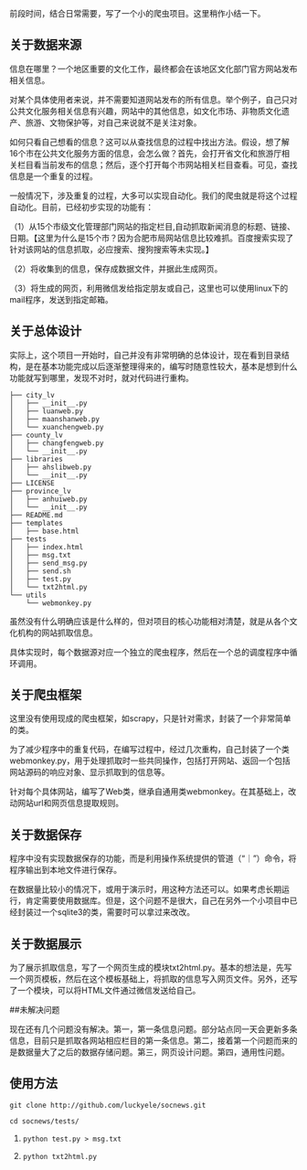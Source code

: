 前段时间，结合日常需要，写了一个小的爬虫项目。这里稍作小结一下。

## 关于数据来源

信息在哪里？一个地区重要的文化工作，最终都会在该地区文化部门官方网站发布相关信息。

对某个具体使用者来说，并不需要知道网站发布的所有信息。举个例子，自己只对公共文化服务相关信息有兴趣，网站中的其他信息，如文化市场、非物质文化遗产、旅游、文物保护等，对自己来说就不是关注对象。

如何只看自己想看的信息？这可以从查找信息的过程中找出方法。假设，想了解16个市在公共文化服务方面的信息，会怎么做？首先，会打开省文化和旅游厅相关栏目看当前发布的信息；然后，逐个打开每个市网站相关栏目查看。可见，查找信息是一个重复的过程。

一般情况下，涉及重复的过程，大多可以实现自动化。我们的爬虫就是将这个过程自动化。目前，已经初步实现的功能有：

（1）从15个市级文化管理部门网站的指定栏目,自动抓取新闻消息的标题、链接、日期。【这里为什么是15个市？因为合肥市局网站信息比较难抓。百度搜索实现了针对该网站的信息抓取，必应搜索、搜狗搜索等未实现。】

（2）将收集到的信息，保存成数据文件，并据此生成网页。

（3）将生成的网页，利用微信发给指定朋友或自己，这里也可以使用linux下的mail程序，发送到指定邮箱。

## 关于总体设计

实际上，这个项目一开始时，自己并没有非常明确的总体设计，现在看到目录结构，是在基本功能完成以后逐渐整理得来的，编写时随意性较大，基本是想到什么功能就写到哪里，发现不对时，就对代码进行重构。

```
├── city_lv
│   ├── __init__.py
│   ├── luanweb.py
│   ├── maanshanweb.py
│   └── xuanchengweb.py
├── county_lv
│   ├── changfengweb.py
│   └── __init__.py
├── libraries
│   ├── ahslibweb.py
│   └── __init__.py
├── LICENSE
├── province_lv
│   ├── anhuiweb.py
│   └── __init__.py
├── README.md
├── templates
│   ├── base.html
├── tests
│   ├── index.html
│   ├── msg.txt
│   ├── send_msg.py
│   ├── send.sh
│   ├── test.py
│   └── txt2html.py
└── utils
    └── webmonkey.py
```

虽然没有什么明确应该是什么样的，但对项目的核心功能相对清楚，就是从各个文化机构的网站抓取信息。

具体实现时，每个数据源对应一个独立的爬虫程序，然后在一个总的调度程序中循环调用。

## 关于爬虫框架

这里没有使用现成的爬虫框架，如scrapy，只是针对需求，封装了一个非常简单的类。

为了减少程序中的重复代码，在编写过程中，经过几次重构，自己封装了一个类webmonkey.py，用于处理抓取时一些共同操作，包括打开网站、返回一个包括网站源码的响应对象、显示抓取到的信息等。

针对每个具体网站，编写了Web类，继承自通用类webmonkey。在其基础上，改动网站url和网页信息提取规则。

## 关于数据保存

程序中没有实现数据保存的功能，而是利用操作系统提供的管道（“｜”）命令，将程序输出到本地文件进行保存。

在数据量比较小的情况下，或用于演示时，用这种方法还可以。如果考虑长期运行，肯定需要使用数据库。但是，这个问题不是很大，自己在另外一个小项目中已经封装过一个sqlite3的类，需要时可以拿过来改改。

## 关于数据展示

为了展示抓取信息，写了一个网页生成的模块txt2html.py。基本的想法是，先写一个网页模板，然后在这个模板基础上，将抓取的信息写入网页文件。另外，还写了一个模块，可以将HTML文件通过微信发送给自己。

##未解决问题

现在还有几个问题没有解决。第一，第一条信息问题。部分站点同一天会更新多条信息，目前只是抓取各网站相应栏目的第一条信息。第二，接着第一个问题而来的是数据量大了之后的数据存储问题。第三，网页设计问题。第四，通用性问题。

## 使用方法

`git clone http://github.com/luckyele/socnews.git`

`cd socnews/tests/`

1. `python test.py > msg.txt`

2. `python txt2html.py`

